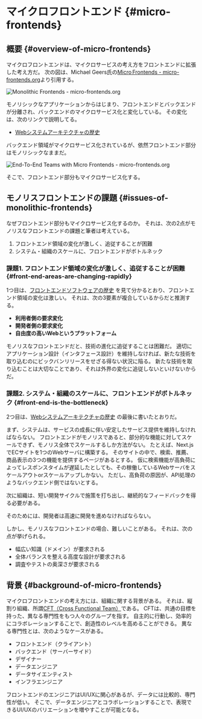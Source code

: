 # マイクロフロントエンド {#micro-frontends}
## 概要 {#overview-of-micro-frontends}

マイクロフロントエンドは、マイクロサービスの考え方をフロントエンドに拡張した考え方だ。
次の図は、Michael Geers氏の[Micro Frontends - micro-frontends.org](https://micro-frontends.org/)より引用する。

<!-- textlint-disable -->

![<a href="https://micro-frontends.org/">Monolithic Frontends - micro-frontends.org</a>](https://micro-frontends.org/ressources/diagrams/organisational/monolith-frontback-microservices.png)

<!-- textlint-enable -->

モノリシックなアプリケーションからはじまり、フロントエンドとバックエンドが分離され、バックエンドのマイクロサービス化と変化している。
その変化は、次のリンクで説明してる。

* [Webシステムアーキテクチャの歴史](../history/03_history_of_web_system_architecture.md) 

バックエンド領域がマイクロサービス化されているが、依然フロントエンド部分はモノリシックなままだ。

<!-- textlint-disable -->

![<a href="https://micro-frontends.org/">End-To-End Teams with Micro Frontends - micro-frontends.org</a>](https://micro-frontends.org/ressources/diagrams/organisational/verticals-headline.png)

<!-- textlint-enable -->

そこで、フロントエンド部分もマイクロサービス化する。

## モノリスフロントエンドの課題 {#issues-of-monolithic-frontends}

なぜフロントエンド部分もマイクロサービス化するのか。
それは、次の2点がモノリスなフロントエンドの課題と筆者は考えている。

1. フロントエンド領域の変化が激しく、追従することが困難
2. システム・組織のスケールに、フロントエンドがボトルネック

### 課題1. フロントエンド領域の変化が激しく、追従することが困難 {#front-end-areas-are-changing-rapidly}

1つ目は、[フロントエンドソフトウェアの歴史](../history/02_history_of_frontend_software.md) を見て分かるとおり、フロントエンド領域の変化は激しい。
それは、次の3要素が複合しているからだと推測する。

* **利用者側の要求変化**
* **開発者側の要求変化** 
* **自由度の高いWebというプラットフォーム**

モノリスなフロントエンドだと、技術の進化に追従することは困難だ。
適切にアプリケーション設計（インタフェース設計）を維持しなければ、新たな技術を取り込むのにビックバンリリースをせざる得ない状況に陥る。
新たな技術を取り込むことは大切なことであり、それは外界の変化に追従しないといけないからだ。

### 課題2. システム・組織のスケールに、フロントエンドがボトルネック {#front-end-is-the-bottleneck}

2つ目は、[Webシステムアーキテクチャの歴史](../history/03_history_of_web_system_architecture.md) の最後に書いたとおりだ。

まず、システムは、サービスの成長に伴い安定したサービス提供を維持しなければならない。
フロントエンドがモノリスであると、部分的な機能に対してスケールできず、モノリス全体でスケールするしか方法がない。
たとえば、Next.jsでECサイトを1つのWebサーバに構築する。
そのサイトの中で、検索、推薦、商品表示の3つの機能を提供するページがあるとする。
仮に検索機能が高負荷によってレスポンスタイムが遅延したとしても、その稼働しているWebサーバをスケールアウトorスケールアップしかない。
ただし、高負荷の原因が、API処理のようなバックエンド側ではないとする。

次に組織は、短い開発サイクルで施策を打ち出し、継続的なフィードバックを得る必要がある。
<!-- textlint-disable -->
そのためには、開発者は高速に開発を進めなければならない。
<!-- textlint-enable -->
しかし、モノリスなフロントエンドの場合、難しいことがある。
それは、次の点が挙げられる。

* 幅広い知識（ドメイン）が要求される
* 全体バランスを整える高度な設計が要求される
* 調査やテストの奥深さが要求される

## 背景 {#background-of-micro-frontends}

マイクロフロントエンドの考え方には、組織に関する背景がある。
それは、縦割り組織、所謂[CFT（Cross Functional Team）](https://en.wikipedia.org/wiki/Cross-functional_team)である。
CFTは、共通の目標を持った、異なる専門性をもつ人々のグループを指す。
自主的に行動し、効率的にコラボレーションすることで、創造性のレベルを高めることができる。
異なる専門性とは、次のようなケースがある。

* フロントエンド（クライアント）
* バックエンド（サーバーサイド）
* デザイナー
* データエンジニア
* データサイエンティスト
* インフラエンジニア

フロントエンドのエンジニアはUI/UXに関心があるが、データには比較的、専門性が低い。
そこで、データエンジニアとコラボレーションすることで、表現できるUI/UXのバリエーションを増やすことが可能となる。